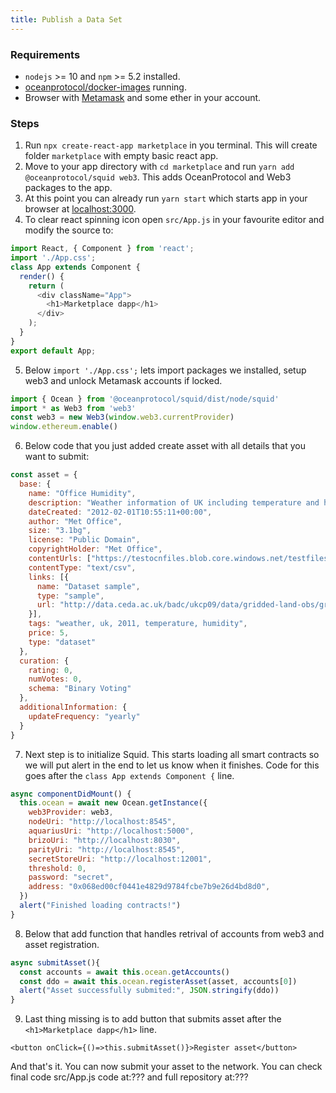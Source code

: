 ```yaml
---
title: Publish a Data Set
---
```


### Requirements ###
- `nodejs` >= 10 and `npm` >= 5.2 installed.
- [oceanprotocol/docker-images](https://github.com/oceanprotocol/docker-images) running.
- Browser with [Metamask](https://metamask.io/) and some ether in your account.

### Steps ###
1. Run `npx create-react-app marketplace` in you terminal. This will create folder `marketplace` with empty basic react app.
2. Move to your app directory with `cd marketplace` and run `yarn add @oceanprotocol/squid web3`. This adds OceanProtocol and Web3 packages to the app.
3. At this point you can already run `yarn start` which starts app in your browser at [localhost:3000](http://localhost:3000).
4. To clear react spinning icon open `src/App.js` in your favourite editor and modify the source to:
  ```javascript
  import React, { Component } from 'react';
  import './App.css';
  class App extends Component {
    render() {
      return (
        <div className="App">
          <h1>Marketplace dapp</h1>
        </div>
      );
    }
  }
  export default App;
  ```
5. Below `import './App.css';` lets import packages we installed, setup web3 and unlock Metamask accounts if locked.
  ```javascript
  import { Ocean } from '@oceanprotocol/squid/dist/node/squid'
  import * as Web3 from 'web3'
  const web3 = new Web3(window.web3.currentProvider)
  window.ethereum.enable()
  ```
6. Below code that you just added create asset with all details that you want to submit:
  ```javascript
  const asset = {
    base: {
      name: "Office Humidity",
      description: "Weather information of UK including temperature and humidity",
      dateCreated: "2012-02-01T10:55:11+00:00",
      author: "Met Office",
      size: "3.1bg",
      license: "Public Domain",
      copyrightHolder: "Met Office",
      contentUrls: ["https://testocnfiles.blob.core.windows.net/testfiles/testzkp.zip"],
      contentType: "text/csv",
      links: [{
        name: "Dataset sample",
        type: "sample",
        url: "http://data.ceda.ac.uk/badc/ukcp09/data/gridded-land-obs/gridded-land-obs-daily/"
      }],
      tags: "weather, uk, 2011, temperature, humidity",
      price: 5,
      type: "dataset"
    },
    curation: {
      rating: 0,
      numVotes: 0,
      schema: "Binary Voting"
    },
    additionalInformation: {
      updateFrequency: "yearly"
    }
  }
  ```
7. Next step is to initialize Squid. This starts loading all smart contracts so we will put  alert in the end to let us know when it finishes. Code for this goes after the `class App extends Component {` line.
  ```javascript
  async componentDidMount() {
    this.ocean = await new Ocean.getInstance({
      web3Provider: web3,
      nodeUri: "http://localhost:8545",
      aquariusUri: "http://localhost:5000",
      brizoUri: "http://localhost:8030",
      parityUri: "http://localhost:8545",
      secretStoreUri: "http://localhost:12001",
      threshold: 0,
      password: "secret",
      address: "0x068ed00cf0441e4829d9784fcbe7b9e26d4bd8d0",
    })
    alert("Finished loading contracts!")
  }
  ```
8. Below that add function that handles retrival of accounts from web3 and asset registration.
  ```javascript
  async submitAsset(){
    const accounts = await this.ocean.getAccounts()
    const ddo = await this.ocean.registerAsset(asset, accounts[0])
    alert("Asset successfully submited:", JSON.stringify(ddo))
  }
  ```
9. Last thing missing is to add button that submits asset after the `<h1>Marketplace dapp</h1>` line.
  ```
  <button onClick={()=>this.submitAsset()}>Register asset</button>
  ```

And that's it. You can now submit your asset to the network.
You can check final code src/App.js code at:??? and full repository at:???